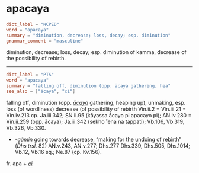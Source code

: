 # apacaya

``` toml
dict_label = "NCPED"
word = "apacaya"
summary = "diminution, decrease; loss, decay; esp. diminution"
grammar_comment = "masculine"
```

diminution, decrease; loss, decay; esp. diminution of kamma, decrease of the possibility of rebirth.

--------------------

``` toml
dict_label = "PTS"
word = "apacaya"
summary = "falling off, diminution (opp. ācaya gathering, hea"
see_also = ["ācaya", "ci"]
```

falling off, diminution (opp. *[ācaya](ācaya.md)* gathering, heaping up), unmaking, esp. loss (of wordliness) decrease (of possibility of rebirth Vin.ii.2 = Vin.iii.21 = Vin.iv.213 cp. Ja.iii.342; SN.ii.95 (kāyassa ācayo pi apacayo pi); AN.iv.280 = Vin.ii.259 (opp. ācaya); Ja.iii.342 (sekho ˚ena na tappati); Vb.106, Vb.319, Vb.326, Vb.330.

* *\-gāmin* going towards decrease, “making for the undoing of rebirth” (*Dhs trsl.* 82) AN.v.243, AN.v.277; Dhs.277 Dhs.339, Dhs.505, Dhs.1014; Vb.12, Vb.16 sq.; Ne.87 (cp. Kv.156).

fr. apa \+ *[ci](ci.md)*

